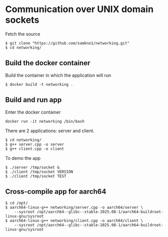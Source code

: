 # Communication over UNIX domain sockets

Fetch the source
```
$ git clone "https://github.com/samkno1/networking.git"
$ cd networking/
```

## Build the docker container
Build the container in which the application will run
```
$ docker build -t networking .
```

## Build and run app
Enter the docker container
```
docker run -it networking /bin/bash
```
There are 2 applications: server and client.
```
$ cd networking/
$ g++ server.cpp -o server
$ g++ client.cpp -o client
```
To demo the app
```
$ ./server /tmp/socket &
$ ./client /tmp/socket VERSION
$ ./client /tmp/socket TEST
```

## Cross-compile app for aarch64
```
$ cd /opt/
$ aarch64-linux-g++ networking/server.cpp -o aarch64/server \
    --sysroot /opt/aarch64--glibc--stable-2025.08-1/aarch64-buildroot-linux-gnu/sysroot
$ aarch64-linux-g++ networking/client.cpp -o aarch64/client \
    --sysroot /opt/aarch64--glibc--stable-2025.08-1/aarch64-buildroot-linux-gnu/sysroot
```
